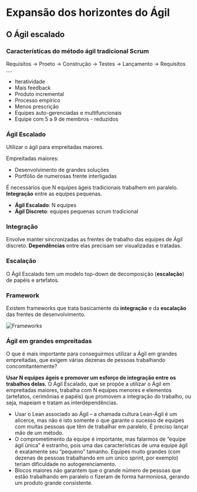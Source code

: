 # Expansão dos horizontes do Ágil

## O Ágil escalado

### Características do método ágil tradicional Scrum

Requisitos -> Proeto -> Construção -> Testes -> Lançamento -> Requisitos ....

- Iteratividade
- Mais feedback
- Produto incremental
- Processo empírico
- Menos prescrição
- Equipes auto-gerenciadas e multifuncionais
- Equipe com 5 a 9 de membros - reduzidos

### Ágil Escalado

Utilizar o ágil para empreitadas maiores.

Empreitadas maiores:

- Desenvolvimento de grandes soluções
- Portfólio de numerosas frente interligadas

É necessários que N equipes ágeis tradicionais trabalhem em paralelo. **Integração** entre as equipes pequenas.

- **Ágil Escalado**: N equipes
- **Ágil Discreto**: equipes pequenas scrum tradicional

### Integração

Envolve manter sincronizadas as frentes de trabalho das equipes de Ágil discreto. **Dependências** entre elas precisam ser visualizadas e tratadas.

### Escalação

O Ágil Escalado tem um modelo top-down de decomposição (**escalação**) de papéis e artefatos.

### Framework

Existem frameworks que trata basicamente da **integração** e da **escalação** das frentes de desenvolvimento.

![Frameworks](02_expansao_dos_horizontes_do_agil___frameworks.pngg)

### Ágil em grandes empreitadas

O que é mais importante para conseguirmos utilizar a Ágil em grandes empreitadas, que exigem várias dezenas de pessoas trabalhando concomitantemente?

**Usar N equipes ágeis e promover um esforço de integração entre os trabalhos delas.** O Ágil Escalado, que se propõe a utilizar o Ágil em empreitadas maiores, trabalha com N equipes menores e elementos (artefatos, cerimônias e papéis) que promovem a integração do trabalho, ou seja, mapeiam e tratam as interdependências.

- Usar o Lean associado ao Ágil – a chamada cultura Lean-Ágil  é um alicerce, mas não é isto somente o que garante o sucesso de equipes com muitas pessoas que têm de trabalhar em paralelo. É preciso lançar mão de um método.
- O comprometimento da equipe é importante, mas falarmos de “equipe ágil única” é estranho, pois uma das características de uma equipe ágil é exatamente seu “pequeno” tamanho. Equipes muito grandes (com dezenas de pessoas trabalhando em um único sprint, por exemplo) teriam dificuldade no autogerenciamento.
- Blocos maiores não garantem que o grande número de pessoas que estão trabalhando em paralelo o fizeram de forma harmoniosa, gerando um produto grande consistente.

